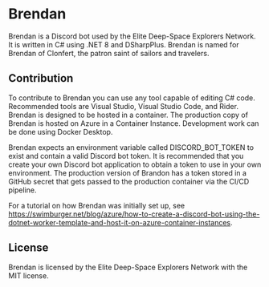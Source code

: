 # Brendan

Brendan is a Discord bot used by the Elite Deep-Space Explorers Network.  It is written in C# 
using .NET 8 and DSharpPlus.  Brendan is named for Brendan of Clonfert, the patron saint of
sailors and travelers.

## Contribution

To contribute to Brendan you can use any tool capable of editing C# code.  Recommended tools 
are Visual Studio, Visual Studio Code, and Rider.  Brendan is designed to be hosted in a 
container.  The production copy of Brendan is hosted on Azure in a Container Instance.  Development
work can be done using Docker Desktop.

Brendan expects an environment variable called DISCORD_BOT_TOKEN to exist and contain a valid Discord
bot token.  It is recommended that you create your own Discord bot application to obtain a token to use
in your own environment.  The production version of Brandon has a token stored in a GitHub secret that
gets passed to the production container via the CI/CD pipeline.

For a tutorial on how Brendan was initially set up, see https://swimburger.net/blog/azure/how-to-create-a-discord-bot-using-the-dotnet-worker-template-and-host-it-on-azure-container-instances.

## License

Brendan is licensed by the Elite Deep-Space Explorers Network with the MIT license.